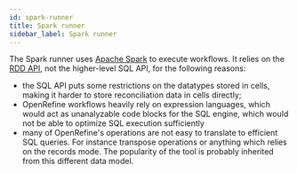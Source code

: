 ```yaml
---
id: spark-runner
title: Spark runner
sidebar_label: Spark runner
---
```



The Spark runner uses [Apache Spark](https://spark.apache.org/) to execute workflows. It relies on the [RDD API](https://spark.apache.org/docs/latest/rdd-programming-guide.html), not the higher-level SQL API, for the following reasons:
- the SQL API puts some restrictions on the datatypes stored in cells, making it harder to store reconciliation data in cells directly;
- OpenRefine workflows heavily rely on expression languages, which would act as unanalyzable code blocks for the SQL engine, which would not be able to optimize SQL execution sufficiently
- many of OpenRefine's operations are not easy to translate to efficient SQL queries. For instance transpose operations or anything which relies on the records mode. The popularity of the tool is probably inherited from this different data model.
